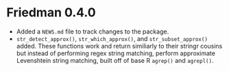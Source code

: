 # Friedman 0.4.0

* Added a `NEWS.md` file to track changes to the package.
* `str_detect_approx()`, `str_which_approx()`, and `str_subset_approx()` added. 
These functions work and return similiarly to their stringr cousins but instead 
of performing regex string matching, perform approximate Levenshtein string 
matching, built off of base R `agrep()` and `agrepl()`. 
